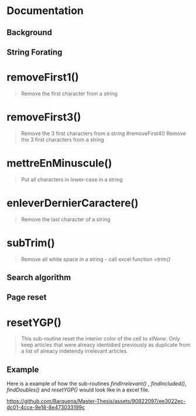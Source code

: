 # Documentation

## Background

## String Forating
# removeFirst1()
>Remove the first character from a string 
# removeFirst3()
> Remove the 3 first characters from a string
> #removeFirst4()
>Remove the 3 first characters from a string
# mettreEnMinuscule()
>Put all characters in lower-case in a string
# enleverDernierCaractere()
>Remove the last character of a string
# subTrim()
>Remove all white space in a string - call excel function *=trim()*

## Search algorithm

## Page reset
# resetYGP()
> This sub-routine reset the interior color of the cell to *xlNone*. Only keep articles that were alreacy identidied previously as duplicate from a list of alreacy indetendy irrelevant articles.
## Example
Here is a example of how the sub-routines *findIrrelevant()* , *findIncluded()*, *findDoubles()* and *resetYGP()* would look like in a excel file.

https://github.com/Barquena/Master-Thesis/assets/90822097/ee3022ec-dc01-4cce-9e18-8e473033199c

